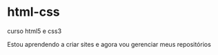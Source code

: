 # html-css

curso html5 e css3

Estou aprendendo a criar sites e agora vou gerenciar meus repositórios
